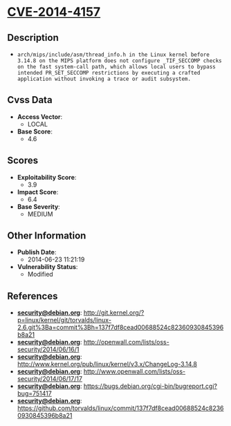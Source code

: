
# [CVE-2014-4157](http://git.kernel.org/?p=linux/kernel/git/torvalds/linux-2.6.git%3Ba=commit%3Bh=137f7df8cead00688524c82360930845396b8a21)

## Description

- `arch/mips/include/asm/thread_info.h in the Linux kernel before 3.14.8 on the MIPS platform does not configure _TIF_SECCOMP checks on the fast system-call path, which allows local users to bypass intended PR_SET_SECCOMP restrictions by executing a crafted application without invoking a trace or audit subsystem.`

## Cvss Data

- **Access Vector**:
  - LOCAL
- **Base Score**:
  - 4.6

## Scores

- **Exploitability Score**:
  - 3.9
- **Impact Score**:
  - 6.4
- **Base Severity**:
  - MEDIUM

## Other Information

- **Publish Date**:
  - 2014-06-23 11:21:19
- **Vulnerability Status**:
  - Modified

## References

- **security@debian.org**: http://git.kernel.org/?p=linux/kernel/git/torvalds/linux-2.6.git%3Ba=commit%3Bh=137f7df8cead00688524c82360930845396b8a21
- **security@debian.org**: http://openwall.com/lists/oss-security/2014/06/16/1
- **security@debian.org**: http://www.kernel.org/pub/linux/kernel/v3.x/ChangeLog-3.14.8
- **security@debian.org**: http://www.openwall.com/lists/oss-security/2014/06/17/17
- **security@debian.org**: https://bugs.debian.org/cgi-bin/bugreport.cgi?bug=751417
- **security@debian.org**: https://github.com/torvalds/linux/commit/137f7df8cead00688524c82360930845396b8a21

